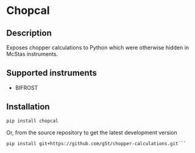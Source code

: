 # Chopcal

## Description
Exposes chopper calculations to Python which were otherwise hidden in McStas instruments.


## Supported instruments
 
- BIFROST

## Installation

```bash
pip install chopcal
```

Or, from the source repository to get the latest development version
```bash
pip install git+https://github.com/g5t/chopper-calculations.git```
```
